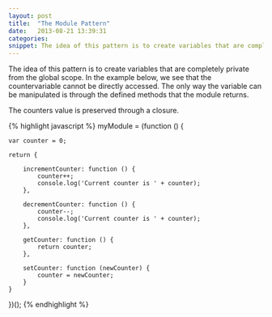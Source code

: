 ```yaml
---
layout: post
title:  "The Module Pattern"
date:   2013-08-21 13:39:31
categories: 
snippet: The idea of this pattern is to create variables that are completely private from the global scope. In the example below, we see that the countervariable cannot be directly accessed. The only way the variable can be manipulated is through the defined methods that the module returns...
---
```


The idea of this pattern is to create variables that are completely private
from the global scope. In the example below, we see that the countervariable
cannot be directly accessed. The only way the variable can be manipulated is
through the defined methods that the module returns.

The counters value is preserved through a closure.

{% highlight javascript %}
myModule = (function () {
	
	var counter = 0;

	return {

		incrementCounter: function () {
			counter++;
			console.log('Current counter is ' + counter);
		},

		decrementCounter: function () {
			counter--;
			console.log('Current counter is ' + counter);
		},

		getCounter: function () {
			return counter;
		},

		setCounter: function (newCounter) {
			counter = newCounter;
		}
	}

})();
{% endhighlight %}